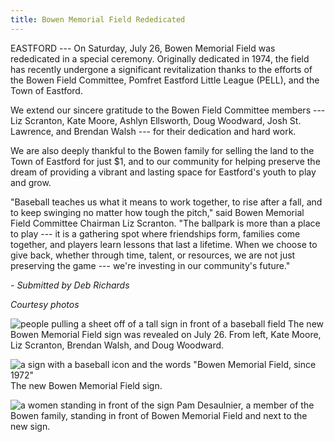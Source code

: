 ```yaml
---
title: Bowen Memorial Field Rededicated
---
```

EASTFORD --- On Saturday, July 26, Bowen Memorial Field was rededicated
in a special ceremony. Originally dedicated in 1974, the field has
recently undergone a significant revitalization thanks to the efforts of
the Bowen Field Committee, Pomfret Eastford Little League (PELL), and
the Town of Eastford.

We extend our sincere gratitude to the Bowen Field Committee members ---
Liz Scranton, Kate Moore, Ashlyn Ellsworth, Doug Woodward, Josh St.
Lawrence, and Brendan Walsh --- for their dedication and hard work.

We are also deeply thankful to the Bowen family for selling the land to
the Town of Eastford for just $1, and to our community for helping
preserve the dream of providing a vibrant and lasting space for
Eastford's youth to play and grow.

"Baseball teaches us what it means to work together, to rise after a
fall, and to keep swinging no matter how tough the pitch," said Bowen
Memorial Field Committee Chairman Liz Scranton. "The ballpark is more
than a place to play --- it is a gathering spot where friendships form,
families come together, and players learn lessons that last a lifetime.
When we choose to give back, whether through time, talent, or resources,
we are not just preserving the game --- we're investing in our
community's future."

*- Submitted by Deb Richards*


*Courtesy photos*

![people pulling a sheet off of a tall sign in front of a baseball field](/assets/images/34-2-field-1.jpg)
The new Bowen Memorial Field sign was revealed on July 26. From left,
Kate Moore, Liz Scranton, Brendan Walsh, and Doug Woodward.

![a sign with a baseball icon and the words "Bowen Memorial Field, since 1972"](/assets/images/34-2-field-2.jpg)
The new Bowen Memorial Field sign.

![a women standing in front of the sign](/assets/images/34-2-field-3.jpg)
Pam Desaulnier, a member of the Bowen family, standing in front of Bowen
Memorial Field and next to the new sign.